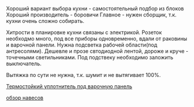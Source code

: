Хороший вариант выбора кухни - самостоятельный подбор из блоков
Хороший производитель - боровичи
Главное - нужен сборщик, т.к. кухни очень сложно собирать.

Хитрости в планировке кухни связаны с электрикой. 
Розеток необходмо много, под все приборы одновременно, вдали от раковины и варочной панели.
Нужна подсветка рабочей области(под антресолями). Дешевле и прозе свтодиодной лентой, дороже и круче - точечными светильниками.
Под подствеку необходимо заложить выключатель.

Вытяжка по сути не нужна, т.к. шумит и не вытягивает 100%.

[Термостойкий уплотнитель под варочную панель](http://prip.ru/uplotnitel-termostoykyy/ )

[обзор навесов](https://www.youtube.com/watch?v=tJYlHMWphOM)